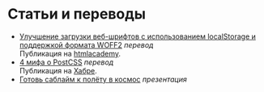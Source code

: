 # Статьи и переводы

- [Улучшение загрузки веб-шрифтов с использованием localStorage и поддержкой формата WOFF2](better_webfont_loading/) _перевод_<br> Публикация на [htmlacademy](https://htmlacademy.ru/blog/61).
- [4 мифа о PostCSS](postCSS_mythbusting/) _перевод_<br> Публикация на [Хабре](https://habrahabr.ru/post/280988/).
- [Готовь саблайм к полёту в космос](http://aalexeev239.github.io/sublime-presentation/) _презентация_
